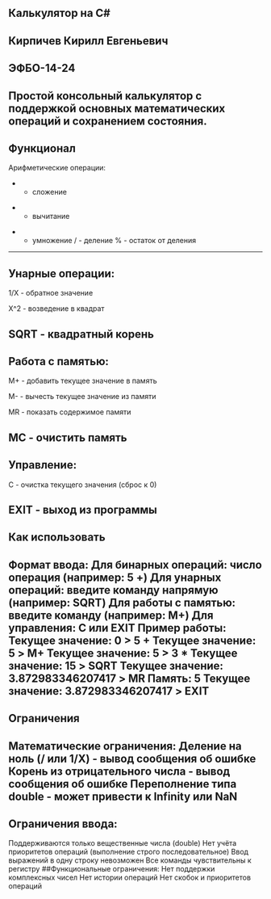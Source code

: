 ## Калькулятор на C#
## Кирпичев Кирилл Евгеньевич
## ЭФБО-14-24
## Простой консольный калькулятор с поддержкой основных математических операций и сохранением состояния.

## Функционал
Арифметические операции:
+ - сложение
- - вычитание
* - умножение
/ - деление
% - остаток от деления
---
## Унарные операции:
1/X - обратное значение

X^2 - возведение в квадрат

SQRT - квадратный корень
---
## Работа с памятью:
M+ - добавить текущее значение в память

M- - вычесть текущее значение из памяти

MR - показать содержимое памяти

MC - очистить память
---
## Управление:
C - очистка текущего значения (сброс к 0)

EXIT - выход из программы
---
## Как использовать
Формат ввода:
Для бинарных операций: число операция (например: 5 +)
Для унарных операций: введите команду напрямую (например: SQRT)
Для работы с памятью: введите команду (например: M+)
Для управления: C или EXIT
Пример работы:
Текущее значение: 0 > 5 +
Текущее значение: 5 > M+
Текущее значение: 5 > 3 *
Текущее значение: 15 > SQRT
Текущее значение: 3.872983346207417 > MR
Память: 5
Текущее значение: 3.872983346207417 > EXIT
---
## Ограничения
Математические ограничения:
Деление на ноль (/ или 1/X) - вывод сообщения об ошибке
Корень из отрицательного числа - вывод сообщения об ошибке
Переполнение типа double - может привести к Infinity или NaN
---
## Ограничения ввода:
Поддерживаются только вещественные числа (double)
Нет учёта приоритетов операций (выполнение строго последовательное)
Ввод выражений в одну строку невозможен
Все команды чувствительны к регистру
##Функциональные ограничения:
Нет поддержки комплексных чисел
Нет истории операций
Нет скобок и приоритетов операций
